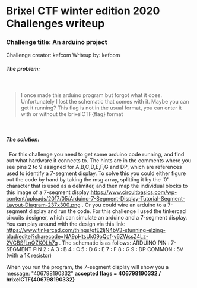 # Brixel CTF winter edition 2020 Challenges writeup
### Challenge title: An arduino project
Challenge creator: kefcom
Writeup by: kefcom

##### The problem:
&nbsp;
>I once made this arduino program but forgot what it does.
Unfortunately I lost the schematic that comes with it.
Maybe you can get it running?
This flag is not in the usual format, you can enter it with or without the brixelCTF{flag} format


&nbsp;
##### The solution:
&nbsp;
For this challenge you need to get some arduino code running, and find out what hardware it connects to. The hints are in the comments where you see pins 2 to 9 assigned for A,B,C,D,E,F,G and DP, which are references used to identify a 7-segment display.
To solve this you could either figure out the code by hand by taking the msg array, splitting it by the '0' character that is used as a delimiter, and then map the individual blocks to this image of a 7-segment display:https://www.circuitbasics.com/wp-content/uploads/2017/05/Arduino-7-Segment-Display-Tutorial-Segment-Layout-Diagram-237x300.png .
Or you could wire an arduino to a 7-segment display and run the code. For this challenge I used the tinkercad circuits designer, which can simulate an arduino and a 7-segment display. You can play around with the design via this link: https://www.tinkercad.com/things/gfE2IjN4bV3-stunning-elzing-blad/editel?sharecode=NA9pHtsUk09oQcf-v6ZWssZ4Lz-2VCBSfLnQZKOLh7g .
The schematic is as follows:
ARDUINO PIN : 7-SEGMENT PIN
2 : A
3 : B
4 : C
5 : D
6 : E
7 : F
8 : G
9 : DP
COMMON : 5V (with a 1K resistor)

When you run the program, the 7-segment display will show you a message: "406798190332"
**accepted flags = 406798190332 / brixelCTF{406798190332}**
